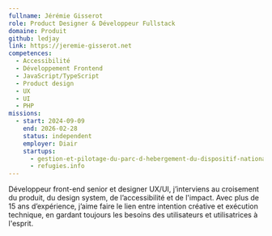 ```yaml
---
fullname: Jérémie Gisserot
role: Product Designer & Développeur Fullstack
domaine: Produit
github: ledjay
link: https://jeremie-gisserot.net
competences:
  - Accessibilité
  - Développement Frontend
  - JavaScript/TypeScript
  - Product design
  - UX
  - UI
  - PHP
missions:
  - start: 2024-09-09
    end: 2026-02-28
    status: independent
    employer: Diair
    startups:
      - gestion-et-pilotage-du-parc-d-hebergement-du-dispositif-national-d-acceuil
      - refugies.info
---
```

Développeur front-end senior et designer UX/UI, j’interviens au croisement du produit, du design system, de l’accessibilité et de l'impact. Avec plus de 15 ans d’expérience, j’aime faire le lien entre intention créative et exécution technique, en gardant toujours les besoins des utilisateurs et utilisatrices à l'esprit.